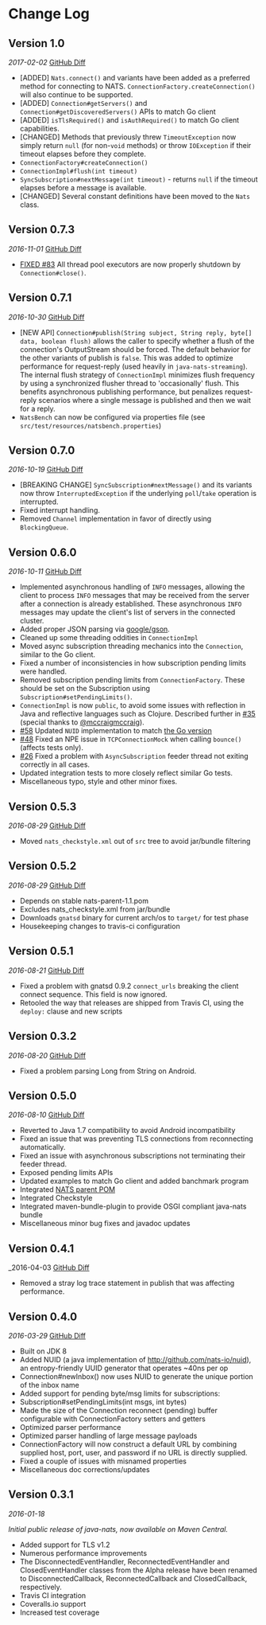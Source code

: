 Change Log
==========

## Version 1.0
_2017-02-02_  [GitHub Diff](https://github.com/nats-io/java-nats/compare/0.7.3...1.0)

 * [ADDED] `Nats.connect()` and variants have been added as a preferred method for connecting to NATS. `ConnectionFactory.createConnection()` will also continue to be supported.
 * [ADDED] `Connection#getServers()` and `Connection#getDiscoveredServers()` APIs to match Go client
 * [ADDED] `isTlsRequired()` and `isAuthRequired()` to match Go client capabilities.
 * [CHANGED] Methods that previously threw `TimeoutException` now simply return `null` (for non-`void` methods) or throw `IOException` if their timeout elapses before they complete.
  * `ConnectionFactory#createConnection()`
  * `ConnectionImpl#flush(int timeout)`
  * `SyncSubscription#nextMessage(int timeout)` - returns `null` if the timeout elapses before a message is available.
 * [CHANGED] Several constant definitions have been moved to the `Nats` class. 

## Version 0.7.3
_2016-11-01_  [GitHub Diff](https://github.com/nats-io/java-nats/compare/0.7.1...0.7.3)

 * [FIXED #83](/../../issues/#83) All thread pool executors are now properly shutdown by `Connection#close()`.

## Version 0.7.1
_2016-10-30_  [GitHub Diff](https://github.com/nats-io/java-nats/compare/0.7.0...0.7.1)

 * [NEW API] `Connection#publish(String subject, String reply, byte[] data, boolean flush)` allows the caller to specify whether a flush of the connection's OutputStream should be forced. The default behavior for the other variants of publish is `false`. This was added to optimize performance for request-reply (used heavily in `java-nats-streaming`). The internal flush strategy of `ConnectionImpl` minimizes flush frequency by using a synchronized flusher thread to 'occasionally' flush. This benefits asynchronous publishing performance, but penalizes request-reply scenarios where a single message is published and then we wait for a reply.
 * `NatsBench` can now be configured via properties file (see `src/test/resources/natsbench.properties`)
 
## Version 0.7.0
_2016-10-19_  [GitHub Diff](https://github.com/nats-io/java-nats/compare/0.6.0...0.7.0)

 * [BREAKING CHANGE] `SyncSubscription#nextMessage()` and its variants now throw `InterruptedException` if the underlying `poll`/`take` operation is interrupted. 
 * Fixed interrupt handling.
 * Removed `Channel` implementation in favor of directly using `BlockingQueue`.

## Version 0.6.0
_2016-10-11_  [GitHub Diff](https://github.com/nats-io/java-nats/compare/0.5.3...0.6.0)

 * Implemented asynchronous handling of `INFO` messages, allowing the client to process `INFO` messages that may be received from the server after a connection is already established. These asynchronous `INFO` messages may update the client's list of servers in the connected cluster.
 * Added proper JSON parsing via [google/gson](https://github.com/google/gson).
 * Cleaned up some threading oddities in `ConnectionImpl`
 * Moved async subscription threading mechanics into the `Connection`, similar to the Go client.
 * Fixed a number of inconsistencies in how subscription pending limits were handled.
 * Removed subscription pending limits from `ConnectionFactory`. These should be set on the Subscription using `Subscription#setPendingLimits()`.
 * `ConnectionImpl` is now `public`, to avoid some issues with reflection in Java and reflective languages such as Clojure. Described further in [#35](/../../pull/35) (special thanks to [@mccraigmccraig](https://github.com/mccraigmccraig)).
 * [#58](/../../issues/#58) Updated `NUID` implementation to match [the Go version](nats-io/nuid) 
 * [#48](/../../issues/#48) Fixed an NPE issue in `TCPConnectionMock` when calling `bounce()` (affects tests only).
 * [#26](/../../issues/#26) Fixed a problem with `AsyncSubscription` feeder thread not exiting correctly in all cases.
 * Updated integration tests to more closely reflect similar Go tests. 
 * Miscellaneous typo, style and other minor fixes.

## Version 0.5.3
_2016-08-29_  [GitHub Diff](https://github.com/nats-io/java-nats/compare/jnats-0.5.2...jnats-0.5.3)
 * Moved `nats_checkstyle.xml` out of `src` tree to avoid jar/bundle filtering 

## Version 0.5.2
_2016-08-29_  [GitHub Diff](https://github.com/nats-io/java-nats/compare/jnats-0.5.1...jnats-0.5.2)
 * Depends on stable nats-parent-1.1.pom
 * Excludes nats_checkstyle.xml from jar/bundle
 * Downloads `gnatsd` binary for current arch/os to `target/` for test phase
 * Housekeeping changes to travis-ci configuration

## Version 0.5.1
_2016-08-21_  [GitHub Diff](https://github.com/nats-io/java-nats/compare/jnats-0.5.0...jnats-0.5.1)
 * Fixed a problem with gnatsd 0.9.2 `connect_urls` breaking the client connect sequence. This field is now ignored.
 * Retooled the way that releases are shipped from Travis CI, using the `deploy:` clause and new scripts

## Version 0.3.2
_2016-08-20_  [GitHub Diff](https://github.com/nats-io/java-nats/compare/jnats-0.3.1...jnats-0.3.2)
 * Fixed a problem parsing Long from String on Android.

## Version 0.5.0
_2016-08-10_  [GitHub Diff](https://github.com/nats-io/java-nats/compare/jnats-0.4.1...jnats-0.5.0)
 * Reverted to Java 1.7 compatibility to avoid Android incompatibility
 * Fixed an issue that was preventing TLS connections from reconnecting automatically.
 * Fixed an issue with asynchronous subscriptions not terminating their feeder thread.
 * Exposed pending limits APIs
 * Updated examples to match Go client and added banchmark program
 * Integrated [NATS parent POM](https://github.com/nats-io/nats-parent-pom)
 * Integrated Checkstyle
 * Integrated maven-bundle-plugin to provide OSGI compliant java-nats bundle
 * Miscellaneous minor bug fixes and javadoc updates
## Version 0.4.1
_2016-04-03  [GitHub Diff](https://github.com/nats-io/java-nats/compare/jnats-0.4.0...jnats-0.4.1)
 * Removed a stray log trace statement in publish that was affecting performance.

## Version 0.4.0
_2016-03-29_  [GitHub Diff](https://github.com/nats-io/java-nats/compare/jnats-0.3.1...jnats-0.4.0)
 * Built on JDK 8
 * Added NUID (a java implementation of http://github.com/nats-io/nuid), an entropy-friendly UUID generator that operates ~40ns per op
 * Connection#newInbox() now uses NUID to generate the unique portion of the inbox name
 * Added support for pending byte/msg limits for subscriptions:
 * Subscription#setPendingLimits(int msgs, int bytes)
 * Made the size of the Connection reconnect (pending) buffer configurable with ConnectionFactory setters and getters
 * Optimized parser performance
 * Optimized parser handling of large message payloads
 * ConnectionFactory will now construct a default URL by combining supplied host, port, user, and password if no URL is directly supplied.
 * Fixed a couple of issues with misnamed properties
 * Miscellaneous doc corrections/updates


## Version 0.3.1
_2016-01-18_

_Initial public release of java-nats, now available on Maven Central._

 * Added support for TLS v1.2
 * Numerous performance improvements
 * The DisconnectedEventHandler, ReconnectedEventHandler and ClosedEventHandler classes from the Alpha release have been renamed to DisconnectedCallback, ReconnectedCallback and ClosedCallback, respectively.
 * Travis CI integration
 * Coveralls.io support
 * Increased test coverage
